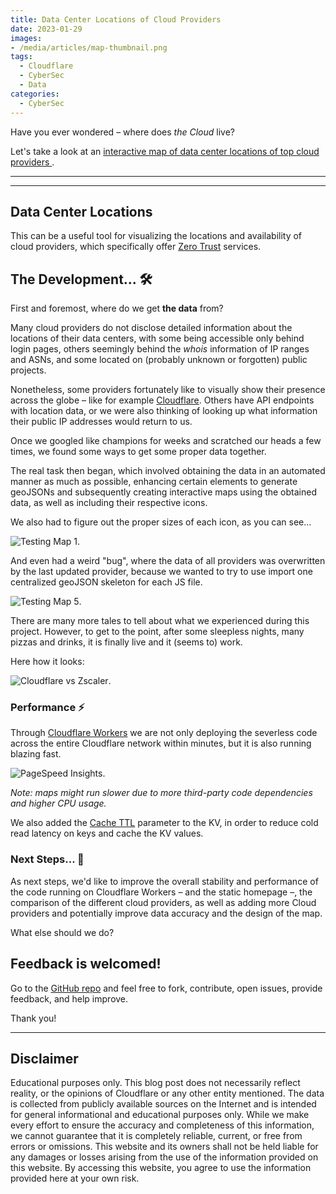 ```yaml
---
title: Data Center Locations of Cloud Providers
date: 2023-01-29
images: 
- /media/articles/map-thumbnail.png
tags:
  - Cloudflare
  - CyberSec
  - Data
categories:
  - CyberSec
---
```


Have you ever wondered – where does _the Cloud_ live?

Let's take a look at an [interactive map of data center locations of top cloud providers
](https://map.cf-testing.com/).

* * *
* * *

## Data Center Locations

This can be a useful tool for visualizing the locations and availability of cloud providers, which specifically offer [Zero Trust](https://www.cloudflare.com/learning/security/glossary/what-is-zero-trust/) services.

## The Development... 🛠️

First and foremost, where do we get **the data** from?

Many cloud providers do not disclose detailed information about the locations of their data centers, with some being accessible only behind login pages, others seemingly behind the _whois_ information of IP ranges and ASNs, and some located on (probably unknown or forgotten) public projects.

Nonetheless, some providers fortunately like to visually show their presence across the globe – like for example [Cloudflare](https://www.cloudflare.com/network/). Others have API endpoints with location data, or we were also thinking of looking up what information their public IP addresses would return to us.

Once we googled like champions for weeks and scratched our heads a few times, we found some ways to get some proper data together.

The real task then began, which involved obtaining the data in an automated manner as much as possible, enhancing certain elements to generate geoJSONs and subsequently creating interactive maps using the obtained data, as well as including their respective icons.

We also had to figure out the proper sizes of each icon, as you can see...

![Testing Map 1](/media/articles/map-test-1.png).

And even had a weird "bug", where the data of all providers was overwritten by the last updated provider, because we wanted to try to use import one centralized geoJSON skeleton for each JS file.

![Testing Map 5](/media/articles/map-test-5.png).

There are many more tales to tell about what we experienced during this project. However, to get to the point, after some sleepless nights, many pizzas and drinks, it is finally live and it (seems to) work.

Here how it looks:

![Cloudflare vs Zscaler](/media/articles/cloudflare-vs-zscaler.png).

### Performance ⚡️

Through [Cloudflare Workers](https://workers.cloudflare.com/) we are not only deploying the severless code across the entire Cloudflare network within minutes, but it is also running blazing fast. 

![PageSpeed Insights](/media/articles/pagespeed-insights.png).

_Note: maps might run slower due to more third-party code dependencies and higher CPU usage._

We also added the [Cache TTL](https://developers.cloudflare.com/workers/runtime-apis/kv/#cache-ttl) parameter to the KV, in order to reduce cold read latency on keys and cache the KV values.

### Next Steps... 🚀

As next steps, we'd like to improve the overall stability and performance of the code running on Cloudflare Workers – and the static homepage –, the comparison of the different cloud providers, as well as adding more Cloud providers and potentially improve data accuracy and the design of the map.

What else should we do?

## Feedback is welcomed!

Go to the [GitHub repo](https://github.com/DavidJKTofan/interactive-map) and feel free to fork, contribute, open issues, provide feedback, and help improve.

Thank you!

* * *

## Disclaimer

Educational purposes only. This blog post does not necessarily reflect reality, or the opinions of Cloudflare or any other entity mentioned. The data is collected from publicly available sources on the Internet and is intended for general informational and educational purposes only. While we make every effort to ensure the accuracy and completeness of this information, we cannot guarantee that it is completely reliable, current, or free from errors or omissions. This website and its owners shall not be held liable for any damages or losses arising from the use of the information provided on this website. By accessing this website, you agree to use the information provided here at your own risk.

